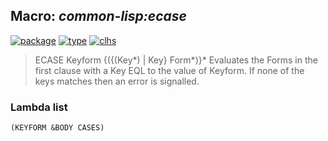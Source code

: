 ## Macro: ***common-lisp:ecase***
[![package](https://img.shields.io/badge/Package-COMMON--LISP-5f9ea0.svg?style=social&colorA=999999)](../) [![type](https://img.shields.io/badge/Type-Macro-5f9ea0.svg?style=social&colorA=999999)](../#macro) [![clhs](https://img.shields.io/badge/CLHS-ECASE-5f9ea0.svg?style=social&colorA=999999)](http://www.lispworks.com/documentation/HyperSpec/Body/m_case_.htm) 

> ECASE Keyform {({(Key*) | Key} Form*)}*
> Evaluates the Forms in the first clause with a Key EQL to the value of
> Keyform. If none of the keys matches then an error is signalled.

### Lambda list
```
(KEYFORM &BODY CASES)
```
